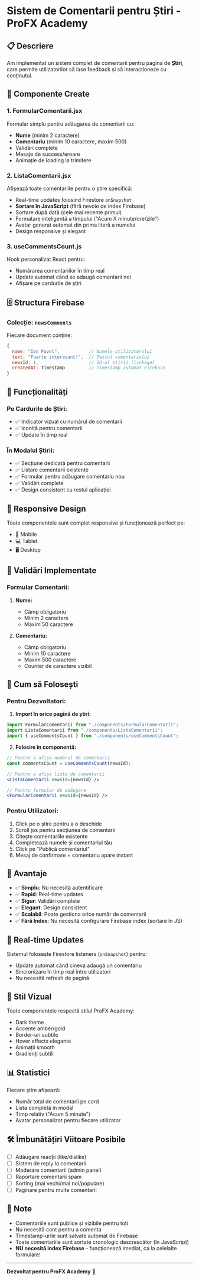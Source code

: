 # Sistem de Comentarii pentru Știri - ProFX Academy

## 📋 Descriere

Am implementat un sistem complet de comentarii pentru pagina de **Știri**, care permite utilizatorilor să lase feedback și să interacționeze cu conținutul.

## 🔧 Componente Create

### 1. **FormularComentarii.jsx**
Formular simplu pentru adăugarea de comentarii cu:
- **Nume** (minim 2 caractere)
- **Comentariu** (minim 10 caractere, maxim 500)
- Validări complete
- Mesaje de success/eroare
- Animație de loading la trimitere

### 2. **ListaComentarii.jsx**
Afișează toate comentariile pentru o știre specifică:
- Real-time updates folosind Firestore `onSnapshot`
- **Sortare în JavaScript** (fără nevoie de index Firebase)
- Sortare după dată (cele mai recente primul)
- Formatare inteligentă a timpului ("Acum X minute/ore/zile")
- Avatar generat automat din prima literă a numelui
- Design responsive și elegant

### 3. **useCommentsCount.js**
Hook personalizat React pentru:
- Numărarea comentariilor în timp real
- Update automat când se adaugă comentarii noi
- Afișare pe cardurile de știri

## 🗄️ Structura Firebase

### Colecție: `newsComments`

Fiecare document conține:
```javascript
{
  name: "Ion Pavel",           // Numele utilizatorului
  text: "Foarte interesant!",  // Textul comentariului
  newsId: 1,                   // ID-ul știrii (linkage)
  createdAt: Timestamp         // Timestamp automat Firebase
}
```

## 🎨 Funcționalități

### Pe Cardurile de Știri:
- ✅ Indicator vizual cu numărul de comentarii
- ✅ Iconiță pentru comentarii
- ✅ Update în timp real

### În Modalul Știrii:
- ✅ Secțiune dedicată pentru comentarii
- ✅ Listare comentarii existente
- ✅ Formular pentru adăugare comentariu nou
- ✅ Validări complete
- ✅ Design consistent cu restul aplicației

## 📱 Responsive Design

Toate componentele sunt complet responsive și funcționează perfect pe:
- 📱 Mobile
- 💻 Tablet
- 🖥️ Desktop

## 🔐 Validări Implementate

### Formular Comentarii:
1. **Nume:**
   - Câmp obligatoriu
   - Minim 2 caractere
   - Maxim 50 caractere

2. **Comentariu:**
   - Câmp obligatoriu
   - Minim 10 caractere
   - Maxim 500 caractere
   - Counter de caractere vizibil

## 🚀 Cum să Folosești

### Pentru Dezvoltatori:

1. **Import în orice pagină de știri:**
```jsx
import FormularComentarii from "./components/FormularComentarii";
import ListaComentarii from "./components/ListaComentarii";
import { useCommentsCount } from "./components/useCommentsCount";
```

2. **Folosire în componentă:**
```jsx
// Pentru a afișa numărul de comentarii
const commentsCount = useCommentsCount(newsId);

// Pentru a afișa lista de comentarii
<ListaComentarii newsId={newsId} />

// Pentru formular de adăugare
<FormularComentarii newsId={newsId} />
```

### Pentru Utilizatori:

1. Click pe o știre pentru a o deschide
2. Scroll jos pentru secțiunea de comentarii
3. Citește comentariile existente
4. Completează numele și comentariul tău
5. Click pe "Publică comentariul"
6. Mesaj de confirmare + comentariu apare instant

## 🎯 Avantaje

- ✅ **Simplu**: Nu necesită autentificare
- ✅ **Rapid**: Real-time updates
- ✅ **Sigur**: Validări complete
- ✅ **Elegant**: Design consistent
- ✅ **Scalabil**: Poate gestiona orice număr de comentarii
- ✅ **Fără Index**: Nu necesită configurare Firebase index (sortare în JS)

## 🔄 Real-time Updates

Sistemul folosește Firestore listeners (`onSnapshot`) pentru:
- Update automat când cineva adaugă un comentariu
- Sincronizare în timp real între utilizatori
- Nu necesită refresh de pagină

## 🎨 Stil Vizual

Toate componentele respectă stilul ProFX Academy:
- Dark theme
- Accente amber/gold
- Border-uri subtile
- Hover effects elegante
- Animații smooth
- Gradienți subtili

## 📊 Statistici

Fiecare știre afișează:
- Număr total de comentarii pe card
- Lista completă în modal
- Timp relativ ("Acum 5 minute")
- Avatar personalizat pentru fiecare utilizator

## 🛠️ Îmbunătățiri Viitoare Posibile

- [ ] Adăugare reacții (like/dislike)
- [ ] Sistem de reply la comentarii
- [ ] Moderare comentarii (admin panel)
- [ ] Raportare comentarii spam
- [ ] Sorting (mai vechi/mai noi/populare)
- [ ] Paginare pentru multe comentarii

## 📝 Note

- Comentariile sunt publice și vizibile pentru toți
- Nu necesită cont pentru a comenta
- Timestamp-urile sunt salvate automat de Firebase
- Toate comentariile sunt sortate cronologic descrescător (în JavaScript)
- **NU necesită index Firebase** - funcționează imediat, ca la celelalte formulare!

---

**Dezvoltat pentru ProFX Academy** 🚀
